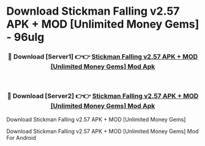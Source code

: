 # Download Stickman Falling v2.57 APK + MOD [Unlimited Money Gems] - 96ulg


<div align="center">
<h3>🔴 Download [Server1] 👉👉 <a href="https://apk-comot.site?title=Stickman_Falling_v2.57_APK_+_MOD_[Unlimited_Money_Gems]">Stickman Falling v2.57 APK + MOD [Unlimited Money Gems] Mod Apk</a></h3><br>
<h3>🔴 Download [Server2] 👉👉 <a href="https://apk-comot.site?title=Stickman_Falling_v2.57_APK_+_MOD_[Unlimited_Money_Gems]">Stickman Falling v2.57 APK + MOD [Unlimited Money Gems] Mod Apk</a></h3>
</div>



Download Stickman Falling v2.57 APK + MOD [Unlimited Money Gems] 

Download Stickman Falling v2.57 APK + MOD [Unlimited Money Gems] Mod For Android